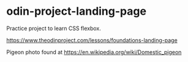 # odin-project-landing-page
Practice project to learn CSS flexbox.

https://www.theodinproject.com/lessons/foundations-landing-page

Pigeon photo found at https://en.wikipedia.org/wiki/Domestic_pigeon
